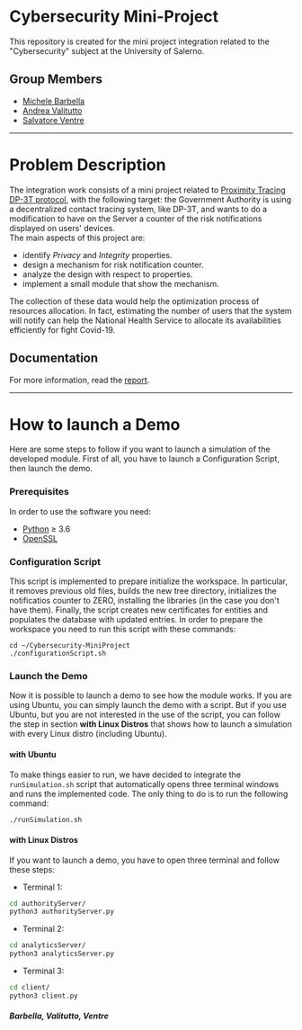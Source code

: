 # Cybersecurity Mini-Project
This repository is created for the mini project integration related to the "Cybersecurity" subject at the University of Salerno. 

## Group Members
* [Michele Barbella](https://github.com/michelebarbella)
* [Andrea Valitutto](https://github.com/andrewvali)
* [Salvatore Ventre](https://github.com/salventre)
___
# Problem Description
The integration work consists of a mini project related to [Proximity Tracing DP-3T protocol](https://github.com/DP-3T/documents), with the following target: the Government Authority is using a decentralized contact tracing system, like DP-3T, and wants to do a modification to have on the Server a counter of the risk notifications displayed on users' devices.</br>
The main aspects of this project are:
* identify *Privacy* and *Integrity* properties.
* design a mechanism for risk notification counter.
* analyze the design with respect to properties.
* implement a small module that show the mechanism.

The collection of these data would help the optimization process of resources allocation. In fact, estimating the number of users that the system will notify can help the National Health Service to allocate its availabilities efficiently for fight Covid-19.

## Documentation
For more information, read the [report](https://github.com/unisa-project-barbella-valitutto-ventre/Cybersecurity-MiniProject/tree/main/doc).
___
# How to launch a Demo
Here are some steps to follow if you want to launch a simulation of the developed module. First of all, you have to launch a Configuration Script, then launch the demo.

### Prerequisites
In order to use the software you need:
*   [Python](https://www.python.org/downloads/) ≥ 3.6
*   [OpenSSL](https://www.openssl.org/source/)

### Configuration Script
This script is implemented to prepare initialize the workspace. In particular, it removes previous old files, builds the new tree directory, initializes the notificatios counter to ZERO, installing the libraries (in the case you don't have them). Finally, the script creates new certificates for entities and populates the database with updated entries. In order to prepare the workspace you need to run this script with these commands:
```shell
cd ~/Cybersecurity-MiniProject
./configurationScript.sh
```

### Launch the Demo
Now it is possible to launch a demo to see how the module works. If you are using Ubuntu, you can simply launch the demo with a script. But if you use Ubuntu, but you are not interested in the use of the script, you can follow the step in section **with Linux Distros** that shows how to launch a simulation with every Linux distro (including Ubuntu).

#### with Ubuntu
To make things easier to run, we have decided to integrate the ```runSimulation.sh``` script that automatically opens three terminal windows and runs the implemented code. The only thing to do is to run the following command:
```bash
./runSimulation.sh
```
#### with Linux Distros
If you want to launch a demo, you have to open three terminal and follow these steps:</br>
* Terminal 1:
```bash
cd authorityServer/
python3 authorityServer.py
```
* Terminal 2:
```bash
cd analyticsServer/
python3 analyticsServer.py
```
* Terminal 3:
```bash
cd client/
python3 client.py
```

##### Barbella, Valitutto, Ventre
